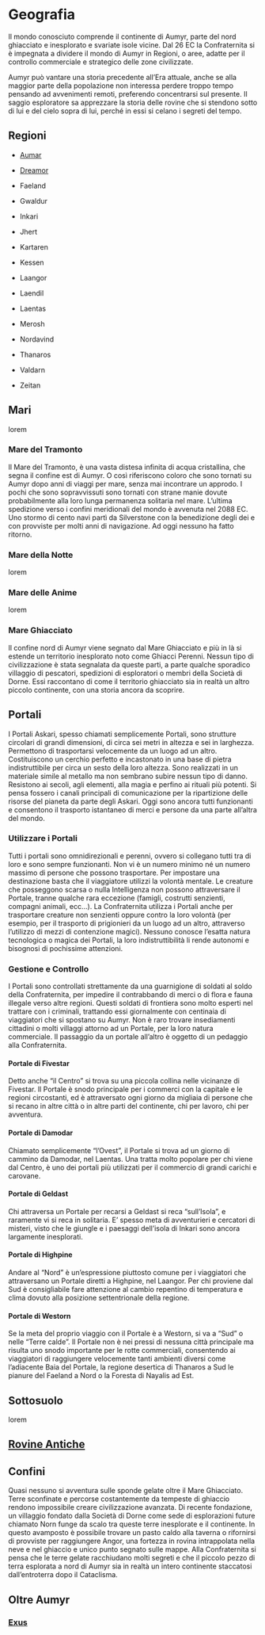 # Geografia

Il mondo conosciuto comprende il continente
di Aumyr, parte del nord ghiacciato e inesplorato e svariate isole vicine.
Dal 26 EC la Confraternita si è impegnata a dividere il mondo di Aumyr in Regioni, o aree, adatte per il controllo commerciale e strategico delle zone civilizzate.

Aumyr può vantare una storia precedente all’Era attuale, anche se alla maggior parte della popolazione non interessa perdere troppo tempo pensando ad avvenimenti remoti, preferendo concentrarsi sul presente.
Il saggio esploratore sa apprezzare la storia delle rovine che si stendono sotto di lui e del cielo sopra di lui, perché in essi si celano i segreti del tempo.

## Regioni

- [Aumar](/geografia/regioni/#aumar)

- [Dreamor](/geografia/regioni/#dreamor)

- Faeland

- Gwaldur‎

- Inkari‎

- Jhert

- Kartaren‎

- Kessen‎

- Laangor‎

- Laendil‎

- Laentas

- Merosh‎

- Nordavind

- Thanaros‎

- Valdarn‎

- Zeitan‎

## Mari

lorem

### Mare del Tramonto

Il Mare del Tramonto, è una vasta distesa infinita di acqua cristallina, che segna il confine est di Aumyr. O così riferiscono coloro che sono tornati su Aumyr dopo anni di viaggi per mare, senza mai incontrare un approdo. I pochi che sono sopravvissuti sono tornati con strane manie dovute probabilmente alla loro lunga permanenza solitaria nel mare. L’ultima spedizione verso i confini meridionali del mondo è avvenuta nel 2088 EC. Uno stormo di cento navi partì da Silverstone con la benedizione degli dei e con provviste per molti anni di navigazione. Ad oggi nessuno ha fatto ritorno.

### Mare della Notte

lorem

### Mare delle Anime

lorem

### Mare Ghiacciato

Il confine nord di Aumyr viene segnato dal Mare Ghiacciato e più in là si estende un territorio inesplorato noto come Ghiacci Perenni. Nessun tipo di civilizzazione è stata segnalata da queste parti, a parte qualche sporadico villaggio di pescatori, spedizioni di esploratori o membri della Società di Dorne. Essi raccontano di come il territorio ghiacciato sia in realtà un altro piccolo continente, con una storia ancora da scoprire.

## Portali

I Portali Askari, spesso chiamati semplicemente Portali, sono strutture circolari di grandi dimensioni, di circa sei metri in altezza e sei in larghezza. Permettono di trasportarsi velocemente da un luogo ad un altro. Costituiscono un cerchio perfetto e incastonato in una base di pietra indistruttibile per circa un sesto della loro altezza. Sono realizzati in un materiale simile al metallo ma non sembrano subire nessun tipo di danno. Resistono ai secoli, agli elementi, alla magia e perfino ai rituali più potenti. Si pensa fossero i canali principali di comunicazione per la ripartizione delle risorse del pianeta da parte degli Askari. Oggi sono ancora tutti funzionanti e consentono il trasporto istantaneo di merci e persone da una parte all’altra del mondo.

### Utilizzare i Portali

Tutti i portali sono omnidirezionali e perenni, ovvero si collegano tutti tra di loro e sono sempre funzionanti. Non vi è un numero minimo né un numero massimo di persone che possono trasportare. Per impostare una destinazione basta che il viaggiatore utilizzi la volontà mentale. Le creature che posseggono scarsa o nulla Intelligenza non possono attraversare il Portale, tranne qualche rara eccezione (famigli, costrutti senzienti, compagni animali, ecc…). La Confraternita utilizza i Portali anche per trasportare creature non senzienti oppure contro la loro volontà (per esempio, per il trasporto di prigionieri da un luogo ad un altro, attraverso l’utilizzo di mezzi di contenzione magici). Nessuno conosce l’esatta natura tecnologica o magica dei Portali, la loro indistruttibilità li rende autonomi e bisognosi di pochissime attenzioni.

### Gestione e Controllo

I Portali sono controllati strettamente da una guarnigione di soldati al soldo della Confraternita, per impedire il contrabbando di merci o di flora e fauna illegale verso altre regioni. Questi soldati di frontiera sono molto esperti nel trattare con i criminali, trattando essi giornalmente con centinaia di viaggiatori che si spostano su Aumyr. Non è raro trovare insediamenti cittadini o molti villaggi attorno ad un Portale, per la loro natura commerciale. Il passaggio da un portale all’altro è oggetto di un pedaggio alla Confraternita.

#### Portale di Fivestar

Detto anche “il Centro” si trova su una piccola collina nelle vicinanze di Fivestar. Il Portale è snodo principale per i commerci con la capitale e le regioni circostanti, ed è attraversato ogni giorno da migliaia di persone che si recano in altre città o in altre parti del continente, chi per lavoro, chi per avventura.

#### Portale di Damodar

Chiamato semplicemente “l’Ovest”, il Portale si trova ad un giorno di cammino da Damodar, nel Laentas. Una tratta molto popolare per chi viene dal Centro, è uno dei portali più utilizzati per il commercio di grandi carichi e carovane.

#### Portale di Geldast

Chi attraversa un Portale per recarsi a Geldast si reca “sull’Isola”, e raramente vi si reca in solitaria. E’ spesso meta di avventurieri e cercatori di misteri, visto che le giungle e i paesaggi dell’isola di Inkari sono ancora largamente inesplorati.

#### Portale di Highpine

Andare al “Nord” è un’espressione piuttosto comune per i viaggiatori che attraversano un Portale diretti a Highpine, nel Laangor. Per chi proviene dal Sud è consigliabile fare attenzione al cambio repentino di temperatura e clima dovuto alla posizione settentrionale della regione.

#### Portale di Westorn

Se la meta del proprio viaggio con il Portale è a Westorn, si va a “Sud” o nelle “Terre calde”. Il Portale non è nei pressi di nessuna città principale ma risulta uno snodo importante per le rotte commerciali, consentendo ai viaggiatori di raggiungere velocemente tanti ambienti diversi come l’adiacente Baia del Portale, la regione desertica di Thanaros a Sud le pianure del Faeland a Nord o la Foresta di Nayalis ad Est.

## Sottosuolo

lorem

## [Rovine Antiche](/geografia/rovine-antiche)

## Confini

Quasi nessuno si avventura sulle sponde gelate oltre il Mare Ghiacciato. Terre sconfinate e percorse costantemente da tempeste di ghiaccio rendono impossibile creare civilizzazione avanzata. Di recente fondazione, un villaggio fondato dalla Società di Dorne come sede di esplorazioni future chiamato Norn funge da scalo tra queste terre inesplorate e il continente. In questo avamposto è possibile trovare un pasto caldo alla taverna o rifornirsi di provviste per raggiungere Angor, una fortezza in rovina intrappolata nella neve e nel ghiaccio e unico punto segnato sulle mappe. Alla Confraternita si pensa che le terre gelate racchiudano molti segreti e che il piccolo pezzo di terra esplorata a nord di Aumyr sia in realtà un intero continente staccatosi dall’entroterra dopo il Cataclisma.

## Oltre Aumyr

### [Exus](/geografia/exus)
